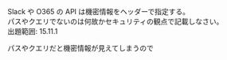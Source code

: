 Slack や O365 の API は機密情報をヘッダーで指定する。  
パスやクエリでないのは何故かセキュリティの観点で記載しなさい。  
出題範囲: 15.11.1

パスやクエリだと機密情報が見えてしまうので
